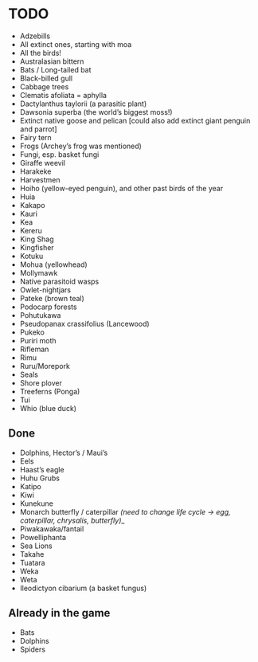 # TODO

- Adzebills
- All extinct ones, starting with moa
- All the birds!
- Australasian bittern
- Bats / Long-tailed bat
- Black-billed gull
- Cabbage trees
- Clematis afoliata = aphylla
- Dactylanthus taylorii (a parasitic plant)
- Dawsonia superba (the world’s biggest moss!)
- Extinct native goose and pelican [could also add extinct giant penguin and parrot]
- Fairy tern
- Frogs (Archey’s frog was mentioned)
- Fungi, esp. basket fungi
- Giraffe weevil
- Harakeke
- Harvestmen
- Hoiho (yellow-eyed penguin), and other past birds of the year
- Huia
- Kakapo
- Kauri
- Kea
- Kereru
- King Shag
- Kingfisher
- Kotuku
- Mohua (yellowhead)
- Mollymawk
- Native parasitoid wasps
- Owlet-nightjars
- Pateke (brown teal)
- Podocarp forests
- Pohutukawa
- Pseudopanax crassifolius (Lancewood)
- Pukeko
- Puriri moth
- Rifleman
- Rimu
- Ruru/Morepork
- Seals
- Shore plover
- Treeferns (Ponga)
- Tui
- Whio (blue duck)

## Done

- Dolphins, Hector’s / Maui’s
- Eels
- Haast’s eagle
- Huhu Grubs
- Katipo
- Kiwi
- Kunekune
- Monarch butterfly / caterpillar _(need to change life cycle -> egg, caterpillar, chrysalis, butterfly)__
- Piwakawaka/fantail
- Powelliphanta
- Sea Lions
- Takahe
- Tuatara
- Weka
- Weta
- Ileodictyon cibarium (a basket fungus)

## Already in the game

- Bats
- Dolphins
- Spiders
